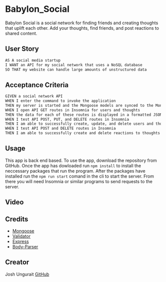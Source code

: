 # Babylon_Social
Babylon Social is a social network for finding friends and creating thoughts that uplift each other. 
Add your thoughts, find friends, and post reactions to shared content.


## User Story

```md
AS A social media startup
I WANT an API for my social network that uses a NoSQL database
SO THAT my website can handle large amounts of unstructured data
```


## Acceptance Criteria

```md
GIVEN a social network API
WHEN I enter the command to invoke the application
THEN my server is started and the Mongoose models are synced to the MongoDB database
WHEN I open API GET routes in Insomnia for users and thoughts
THEN the data for each of these routes is displayed in a formatted JSON
WHEN I test API POST, PUT, and DELETE routes in Insomnia
THEN I am able to successfully create, update, and delete users and thoughts in my database
WHEN I test API POST and DELETE routes in Insomnia
THEN I am able to successfully create and delete reactions to thoughts and add and remove friends to a user’s friend list
```


## Usage
This app is back end based. To use the app, download the repository from GitHub. 
Once the app has dowloaded run `npm install` to install the neccessary packages that run the program. 
After the packages have installed run the `npm run start` comand in the cli to start the server. 
From there you will need Insomnia or similar programs to send requests to the server. 



## Video 
[](https://drive.google.com/file/d/1d12hhjMePsKy_VKrXNJbVEfIzftpnDGh/view)



## Credits
* [Mongoose](https://www.mongodb.com/cloud/atlas/lp/try4?utm_source=google&utm_campaign=search_gs_pl_evergreen_atlas_general_prosp-brand_gic-null_amers-us_ps-all_desktop_eng_lead&utm_term=mongoose%20db&utm_medium=cpc_paid_search&utm_ad=e&utm_ad_campaign_id=1718986498&adgroup=150907550874&cq_cmp=1718986498&gad=1&gclid=CjwKCAjw3ueiBhBmEiwA4BhspBOGOVaTGKwKWJKavbc38ruZtYU87msfGkCRvMTnTMehAZthr5YXOBoC6PwQAvD_BwE)
* [Validator](https://www.npmjs.com/package/validator)
* [Express](https://www.npmjs.com/package/express)
* [Body-Parser](https://www.npmjs.com/package/body-parser)

## Creator
Josh Ungurait
[GitHub](https://github.com/jbungurait/Babylon_Social)